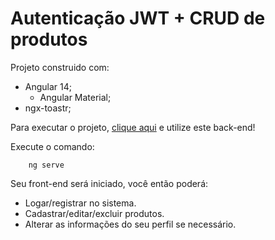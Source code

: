 # Autenticação JWT + CRUD de produtos

Projeto construido com:
- Angular 14;
    - Angular Material;
- ngx-toastr;

Para executar o projeto, [clique aqui](https://github.com/matthew-sbrito/product-auth-crud) e utilize este back-end!

Execute o comando:

```shell
    ng serve
```

Seu front-end será iniciado, você então poderá:
- Logar/registrar no sistema.
- Cadastrar/editar/excluir produtos.
- Alterar as informações do seu perfil se necessário.
